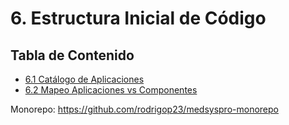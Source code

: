 # 6. Estructura Inicial de Código

## Tabla de Contenido

- [6.1 Catálogo de Aplicaciones](./6.1/6.1.md)
- [6.2 Mapeo Aplicaciones vs Componentes](./6.2/6.2.md)

Monorepo: <https://github.com/rodrigop23/medsyspro-monorepo>
